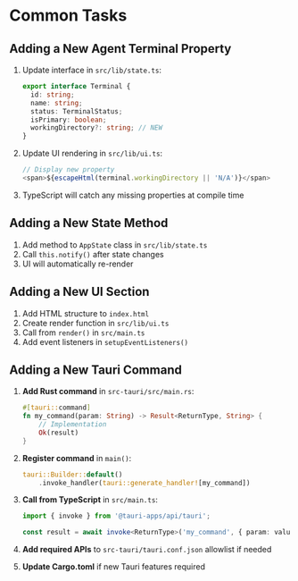 # Common Tasks

## Adding a New Agent Terminal Property

1. Update interface in `src/lib/state.ts`:
   ```typescript
   export interface Terminal {
     id: string;
     name: string;
     status: TerminalStatus;
     isPrimary: boolean;
     workingDirectory?: string; // NEW
   }
   ```

2. Update UI rendering in `src/lib/ui.ts`:
   ```typescript
   // Display new property
   <span>${escapeHtml(terminal.workingDirectory || 'N/A')}</span>
   ```

3. TypeScript will catch any missing properties at compile time

## Adding a New State Method

1. Add method to `AppState` class in `src/lib/state.ts`
2. Call `this.notify()` after state changes
3. UI will automatically re-render

## Adding a New UI Section

1. Add HTML structure to `index.html`
2. Create render function in `src/lib/ui.ts`
3. Call from `render()` in `src/main.ts`
4. Add event listeners in `setupEventListeners()`

## Adding a New Tauri Command

1. **Add Rust command** in `src-tauri/src/main.rs`:
   ```rust
   #[tauri::command]
   fn my_command(param: String) -> Result<ReturnType, String> {
       // Implementation
       Ok(result)
   }
   ```

2. **Register command** in `main()`:
   ```rust
   tauri::Builder::default()
       .invoke_handler(tauri::generate_handler![my_command])
   ```

3. **Call from TypeScript** in `src/main.ts`:
   ```typescript
   import { invoke } from '@tauri-apps/api/tauri';

   const result = await invoke<ReturnType>('my_command', { param: value });
   ```

4. **Add required APIs** to `src-tauri/tauri.conf.json` allowlist if needed
5. **Update Cargo.toml** if new Tauri features required
